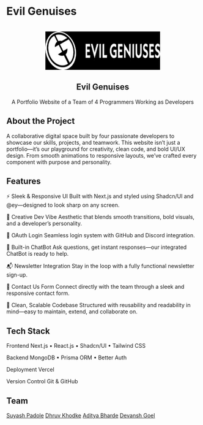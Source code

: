 # Evil Genuises 
<br />
<div align="center">
  <a href="https://github.com/lukazbaum/discord-bot-handler">
    <img src="logo.jpeg" alt="Logo" width="300" height="100">
  </a>

  <h2 align="center">Evil Genuises</h2>
  <p align="center">
  A Portfolio Website of a Team of 4  Programmers Working as Developers 
    <br />
      </p>
</div>

## About the Project
A collaborative digital space built by four passionate developers to showcase our skills, projects, and teamwork.
This website isn’t just a portfolio—it’s our playground for creativity, clean code, and bold UI/UX design. From smooth animations to responsive layouts, we’ve crafted every component with purpose and personality.

## Features 
⚡ Sleek & Responsive UI
Built with Next.js and styled using Shadcn/UI and @ey—designed to look sharp on any screen.

🎨 Creative Dev Vibe
Aesthetic that blends smooth transitions, bold visuals, and a developer’s personality.

🔐 OAuth Login
Seamless login system with GitHub and Discord integration.

🤖 Built-in ChatBot
Ask questions, get instant responses—our integrated ChatBot is ready to help.

📬 Newsletter Integration
Stay in the loop with a fully functional newsletter sign-up.

📨 Contact Us Form
Connect directly with the team through a sleek and responsive contact form.

🧼 Clean, Scalable Codebase
Structured with reusability and readability in mind—easy to maintain, extend, and collaborate on.

## Tech Stack
Frontend
Next.js • React.js • Shadcn/UI • Tailwind CSS

Backend
MongoDB • Prisma ORM • Better Auth

Deployment
Vercel

Version Control
Git & GitHub



## Team
<a href="#about-the-project">Suyash Padole</a>
<a href="#about-the-project">Dhruv Khodke</a>
<a href="#about-the-project">Aditya Bharde</a>
<a href="#about-the-project">Devansh Goel</a>


